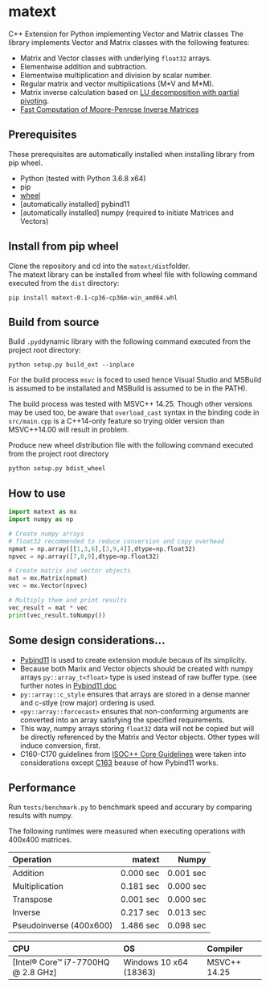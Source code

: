 # matext
C++ Extension for Python implementing Vector and Matrix classes
The library implements Vector and Matrix classes with the following features:
- Matrix and Vector classes with underlying  ```float32``` arrays.
- Elementwise addition and subtraction.
- Elementwise multiplication and division by scalar number.
- Regular matrix and vector multiplications (M\*V and M\*M).
- Matrix inverse calculation based on [LU decomposition with partial pivoting](https://en.wikipedia.org/wiki/LU_decomposition#LU_factorization_with_partial_pivoting).
- [Fast Computation of Moore-Penrose Inverse Matrices](https://arxiv.org/abs/0804.4809)

## Prerequisites
These prerequisites are automatically installed when installing library from pip wheel.
- Python (tested with Python 3.6.8 x64)
- pip
- [wheel](https://pythonwheels.com/)
- [automatically installed] pybind11
- [automatically installed] numpy (required to initiate Matrices and Vectors)

## Install from pip wheel
Clone the repository and cd into the ```matext/dist```folder.  
The matext library can be installed from wheel file with following command executed from the ```dist``` directory:
```
pip install matext-0.1-cp36-cp36m-win_amd64.whl
```

## Build from source
Build  ```.pyd```dynamic library with the following command executed from the project root directory:

```
python setup.py build_ext --inplace
```

For the build process ```msvc``` is foced to used hence Visual Studio and MSBuild is assumed to be installated and MSBuild is assumed to be in the PATH).

The build process was tested with MSVC++ 14.25. Though other versions may be used too, be aware that ```overload_cast``` syntax in the binding code in ```src/main.cpp``` is a C++14-only feature so trying older version than MSVC++14.00 will result in problem.

Produce new wheel distribution file with the following command executed from the project root directory
```
python setup.py bdist_wheel
```

## How to use
```python
import matext as mx
import numpy as np

# Create numpy arrays
# float32 recommended to reduce conversion and copy overhead
npmat = np.array([[1,3,6],[3,9,4]],dtype=np.float32)
npvec = np.array([7,8,9],dtype=np.float32)

# Create matrix and vector objects
mat = mx.Matrix(npmat)
vec = mx.Vector(npvec)

# Multiply them and print results
vec_result = mat * vec
print(vec_result.toNumpy())
```

## Some design considerations...
- [Pybind11](https://github.com/pybind/pybind11) is used to create extension module becaus of its simplicity.
- Because both Marix and Vector objects should be created with numpy arrays ```py::array_t<float>``` type is used instead of raw buffer type. (see further notes in [Pybind11 doc](https://pybind11.readthedocs.io/en/stable/advanced/pycpp/numpy.html#arrays)
- ```py::array::c_style``` ensures that arrays are stored in a dense manner and c-stlye (row major) ordering is used.
- ```<py::array::forcecast>``` ensures that non-conforming arguments are converted into an array satisfying the specified requirements.
- This way, numpy arrays storing ```float32``` data will not be copied but will be directly referenced by the Matrix and Vector objects. Other types will induce conversion, first.
- C160-C170 guidelines from [ISOC++ Core Guidelines](http://isocpp.github.io/CppCoreGuidelines/CppCoreGuidelines#Ro-conventional) were taken into considerations except [C163](http://isocpp.github.io/CppCoreGuidelines/CppCoreGuidelines#c161-use-non-member-functions-for-symmetric-operators) beause of how Pybind11 works.


## Performance
Run ```tests/benchmark.py``` to benchmark speed and accurary by comparing results with numpy.

The following runtimes were measured when executing operations with 400x400 matrices.

|Operation                  |matext       |Numpy        |
|:--------------            |------------:|------------:|
|Addition                   |0.000 sec    | 0.001 sec   |
|Multiplication             |0.181 sec    | 0.000 sec   |
|Transpose                  |0.001 sec    | 0.000 sec   |
|Inverse                    |0.217 sec    | 0.013 sec   |
|Pseudoinverse  (400x600)   |1.486 sec    | 0.098 sec   |

CPU                        |OS         |Compiler  |
:--------------------------|:----------|:---------|
[Intel® Core™ i7-7700HQ @ 2.8 GHz]      |Windows 10 x64 (18363)  |MSVC++ 14.25|
